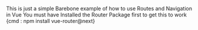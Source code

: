 This is just a simple Barebone example of how to use Routes and Navigation in Vue
You must have Installed the Router Package first to get this to work  {cmd : npm install vue-router@next}
